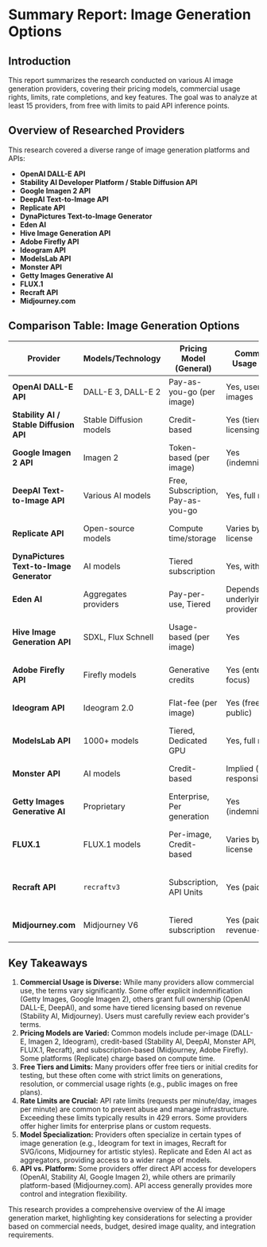 # Summary Report: Image Generation Options

## Introduction
This report summarizes the research conducted on various AI image generation providers, covering their pricing models, commercial usage rights, limits, rate completions, and key features. The goal was to analyze at least 15 providers, from free with limits to paid API inference points.

## Overview of Researched Providers

This research covered a diverse range of image generation platforms and APIs:

*   **OpenAI DALL-E API**
*   **Stability AI Developer Platform / Stable Diffusion API**
*   **Google Imagen 2 API**
*   **DeepAI Text-to-Image API**
*   **Replicate API**
*   **DynaPictures Text-to-Image Generator**
*   **Eden AI**
*   **Hive Image Generation API**
*   **Adobe Firefly API**
*   **Ideogram API**
*   **ModelsLab API**
*   **Monster API**
*   **Getty Images Generative AI**
*   **FLUX.1**
*   **Recraft API**
*   **Midjourney.com**

## Comparison Table: Image Generation Options

| Provider | Models/Technology | Pricing Model (General) | Commercial Usage Rights | Rate Limits (API/Platform) | Notes |
|---|---|---|---|---|---|
| **OpenAI DALL-E API** | DALL-E 3, DALL-E 2 | Pay-as-you-go (per image) | Yes, users own images | Varies by tier/model | High-quality; resolution-based pricing. |
| **Stability AI / Stable Diffusion API** | Stable Diffusion models | Credit-based | Yes (tiered licensing) | 150 requests/10s | Flexible open-source models; image editing. |
| **Google Imagen 2 API** | Imagen 2 | Token-based (per image) | Yes (indemnification) | Varies by tier/model | High-quality; integrated with Vertex AI. |
| **DeepAI Text-to-Image API** | Various AI models | Free, Subscription, Pay-as-you-go | Yes, full rights | Usage limits by plan | Simple pricing; full commercial rights. |
| **Replicate API** | Open-source models | Compute time/storage | Varies by model license | Model-specific | Access to vast open-source models. |
| **DynaPictures Text-to-Image Generator** | AI models | Tiered subscription | Yes, with advice | Monthly quotas | Focus on bulk/dynamic image creation. |
| **Eden AI** | Aggregates providers | Pay-per-use, Tiered | Depends on underlying provider | Varies by plan | Unified API for multiple providers. |
| **Hive Image Generation API** | SDXL, Flux Schnell | Usage-based (per image) | Yes | 25-50 tasks/second | High default rate limits for individual tasks. |
| **Adobe Firefly API** | Firefly models | Generative credits | Yes (enterprise focus) | 4 RPM, 9,000 RPD | Integrated with Adobe creative tools. |
| **Ideogram API** | Ideogram 2.0 | Flat-fee (per image) | Yes (free images public) | 10 in-flight requests | Known for accurate text in images. |
| **ModelsLab API** | 1000+ models | Tiered, Dedicated GPU | Yes, full rights | 100 requests/second (queued) | Comprehensive AI generation tools. |
| **Monster API** | AI models | Credit-based | Implied (user responsibility) | Varies by plan (e.g., 60 req/s) | Designed for developers; tiered plans. |
| **Getty Images Generative AI** | Proprietary | Enterprise, Per generation | Yes (indemnification) | Not explicitly detailed | Commercially safe; legal protection. |
| **FLUX.1** | FLUX.1 models | Per-image, Credit-based | Varies by model license | Usage limits by plan | Various models; flexible commercial rights. |
| **Recraft API** | `recraftv3` | Subscription, API Units | Yes (paid plans) | Implied by concurrent jobs | Specializes in SVG, logotypes, icons. |
| **Midjourney.com** | Midjourney V6 | Tiered subscription | Yes (paid plans, revenue-based) | Discord bot limits | High-quality artistic images; no public API. |

## Key Takeaways

1.  **Commercial Usage is Diverse:** While many providers allow commercial use, the terms vary significantly. Some offer explicit indemnification (Getty Images, Google Imagen 2), others grant full ownership (OpenAI DALL-E, DeepAI), and some have tiered licensing based on revenue (Stability AI, Midjourney). Users must carefully review each provider's terms.
2.  **Pricing Models are Varied:** Common models include per-image (DALL-E, Imagen 2, Ideogram), credit-based (Stability AI, DeepAI, Monster API, FLUX.1, Recraft), and subscription-based (Midjourney, Adobe Firefly). Some platforms (Replicate) charge based on compute time.
3.  **Free Tiers and Limits:** Many providers offer free tiers or initial credits for testing, but these often come with strict limits on generations, resolution, or commercial usage rights (e.g., public images on free plans).
4.  **Rate Limits are Crucial:** API rate limits (requests per minute/day, images per minute) are common to prevent abuse and manage infrastructure. Exceeding these limits typically results in 429 errors. Some providers offer higher limits for enterprise plans or custom requests.
5.  **Model Specialization:** Providers often specialize in certain types of image generation (e.g., Ideogram for text in images, Recraft for SVG/icons, Midjourney for artistic styles). Replicate and Eden AI act as aggregators, providing access to a wider range of models.
6.  **API vs. Platform:** Some providers offer direct API access for developers (OpenAI, Stability AI, Google Imagen 2), while others are primarily platform-based (Midjourney.com). API access generally provides more control and integration flexibility.

This research provides a comprehensive overview of the AI image generation market, highlighting key considerations for selecting a provider based on commercial needs, budget, desired image quality, and integration requirements.